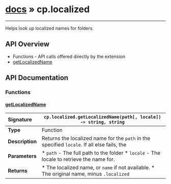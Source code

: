 # [docs](index.md) » cp.localized
---

Helps look up localized names for folders.

## API Overview
* Functions - API calls offered directly by the extension
 * [getLocalizedName](#getlocalizedname)

## API Documentation

### Functions

#### [getLocalizedName](#getlocalizedname)
| <span style="float: left;">**Signature**</span> | <span style="float: left;">`cp.localized.getLocalizedName(path[, locale]) -> string, string` </span>                                                          |
| -----------------------------------------------------|---------------------------------------------------------------------------------------------------------|
| **Type**                                             | Function                                                                                         |
| **Description**                                      | Returns the localized name for the `path` in the specified `locale`. If all else fails, the                                                                                         |
| **Parameters**                                       |  * `path`			- The full path to the folder * `locale`		    - The locale to retrieve the name for.                                       |
| **Returns**                                          |  * The localized name, or `name` if not available. * The original name, minus `.localized`                                                |

